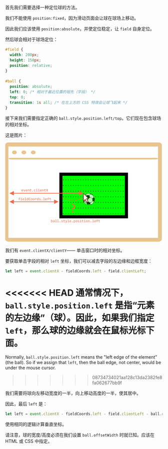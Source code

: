 
首先我们需要选择一种定位球的方法。

我们不能使用 `position:fixed`，因为滑动页面会让球在球场上移动。

因此我们应该使用 `position:absolute`，并使定位稳定，让 `field` 自身定位。

然后球会相对于球场定位：

```css
#field {
  width: 200px;
  height: 150px;
  position: relative;
}

#ball {
  position: absolute;
  left: 0; /* 相对于最近位置的祖先（字段） */
  top: 0;
  transition: 1s all; /* 在左上方的 CSS 特效会让球飞起来 */
}
```

接下来我们需要指定正确的 `ball.style.position.left/top`。它们现在包含球场的相对坐标。

这是图片：

![](move-ball-coords.png)

我们有 `event.clientX/clientY`—— 单击窗口时的相对坐标。

要获取单击字段的相对 `left` 坐标，我们可以减去字段的左边缘和边框宽度：

```js
let left = event.clientX - fieldCoords.left - field.clientLeft;
```

<<<<<<< HEAD
通常情况下，`ball.style.position.left` 是指“元素的左边缘”（球）。因此，如果我们指定 `left`，那么球的边缘就会在鼠标光标下面。
=======
Normally, `ball.style.position.left` means the "left edge of the element" (the ball). So if we assign that `left`, then the ball edge, not center, would be under the mouse cursor.
>>>>>>> 08734734021aa128c13da2382fe8fa062677bb9f

我们需要将球向左移动宽度的一半，向上移动高度的一半，使其居中。

因此，最后 `left` 是：

```js
let left = event.clientX - fieldCoords.left - field.clientLeft - ball.offsetWidth/2;
```

使用相同的逻辑计算垂直坐标。

请注意，球的宽度/高度必须在我们设置 `ball.offsetWidth` 时就已知。应该在 HTML 或 CSS 中指定。
